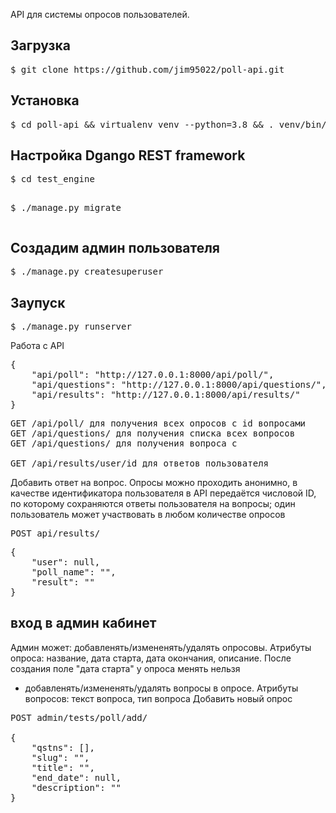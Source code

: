 API для системы опросов пользователей.

<h2>Загрузка</h2>
<pre>
$ git clone https://github.com/jim95022/poll-api.git
</pre>
<h2>Установка</h2>
<pre>
$ cd poll-api && virtualenv venv --python=3.8 && . venv/bin/activate && pip install -r requirements.txt
</pre>
<h2>Настройка Dgango REST framework</h2>
<pre>
$ cd test_engine

$ ./manage.py migrate
</pre>

<h2>Создадим админ пользователя</h2>
<pre>
$ ./manage.py createsuperuser
</pre>

<h2>Заупуск</h2>
<pre>
$ ./manage.py runserver
</pre>

Работа с API
<pre>
{
    "api/poll": "http://127.0.0.1:8000/api/poll/",
    "api/questions": "http://127.0.0.1:8000/api/questions/",
    "api/results": "http://127.0.0.1:8000/api/results/"
}
</pre>
<pre>
GET /api/poll/ для получения всех опросов с id вопросами 
GET /api/questions/ для получения списка всех вопросов 
GET /api/questions/<id> для получения вопроса с <id>

GET /api/results/user/id для ответов пользователя
</pre>
Добавить ответ на вопрос. Опросы можно проходить анонимно, в качестве идентификатора пользователя в API передаётся числовой ID, по которому сохраняются ответы пользователя на вопросы; один пользователь может участвовать в любом количестве опросов
<pre>
POST api/results/
</pre>
<pre>
{
    "user": null,
    "poll_name": "",
    "result": ""
}
</pre>
<h2>вход в админ кабинет</h2>

Админ может:
    добавленять/измененять/удалять опросовы. Атрибуты опроса: название, дата старта, дата окончания, описание. После создания поле "дата старта" у опроса менять нельзя
-  добавленять/измененять/удалять вопросы в опросе. Атрибуты вопросов: текст вопроса, тип вопроса 
Добавить новый опрос 
<pre>
POST admin/tests/poll/add/

{
    "qstns": [],
    "slug": "",
    "title": "",
    "end_date": null,
    "description": ""
}
</pre>


